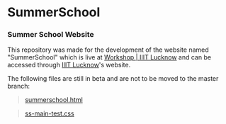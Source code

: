 # SummerSchool

### Summer School Website

This repository was made for the development of the website named "SummerSchool" which is live at [Workshop | IIIT Lucknow](https://iiitl.ac.in/summerschool/) and can be accessed through [IIIT Lucknow](https://iiitl.ac.in/)'s website. 

The following files are still in beta and are not to be moved to the master branch:

> [summerschool.html](summerschool-test.html)

> [ss-main-test.css](assets/css/ss-main-test.css)
